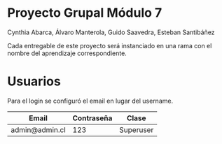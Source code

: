 #  Proyecto Grupal Módulo 7

Cynthia Abarca, Álvaro Manterola, Guido Saavedra, Esteban Santibáñez

Cada entregable de este proyecto será instanciado en una rama con el nombre del aprendizaje correspondiente.

# Usuarios

Para el login se configuró el email en lugar del username.

<table>
    <thead>
          <th>Email</th>
          <th>Contraseña</th>
          <th>Clase</th>
    </thead>
    <tbody>
          <tr>
            <td>admin@admin.cl</td>
            <td>123</td>
            <td>Superuser</td>
          </tr>
    </tbody>
</table>

